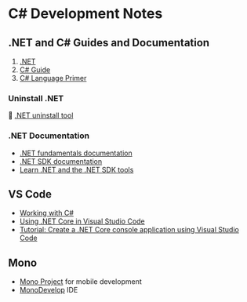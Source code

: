 # C\# Development Notes

## .NET and C# Guides and Documentation

1. [.NET](https://dotnet.microsoft.com/)
2. [C# Guide](https://docs.microsoft.com/en-us/dotnet/csharp/)
3. [C# Language Primer](https://docs.microsoft.com/en-us/previous-versions/visualstudio/visual-studio-2008/zkxk2fwf(v=vs.90))

### Uninstall .NET

:link: [.NET uninstall tool](https://learn.microsoft.com/en-gb/dotnet/core/additional-tools/uninstall-tool)

### .NET Documentation

- [.NET fundamentals documentation](https://aka.ms/dotnet-docs)
- [.NET SDK documentation](https://aka.ms/dotnet-sdk-docs)
- [Learn .NET and the .NET SDK tools](https://aka.ms/dotnet-tutorials)

## VS Code

- [Working with C#](https://code.visualstudio.com/docs/languages/csharp)
- [Using .NET Core in Visual Studio Code](https://code.visualstudio.com/docs/languages/dotnet)
- [Tutorial: Create a .NET Core console application using Visual Studio Code](https://docs.microsoft.com/en-us/dotnet/core/tutorials/with-visual-studio-code)

## Mono

- [Mono Project](https://www.mono-project.com/) for mobile development
- [MonoDevelop](https://www.monodevelop.com/) IDE
